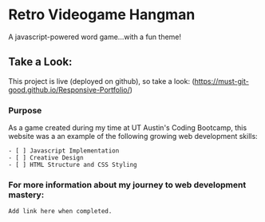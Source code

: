 # Retro Videogame Hangman
A javascript-powered word game...with a fun theme!

## Take a Look: 

This project is live (deployed on github), so take a look:
  (https://must-git-good.github.io/Responsive-Portfolio/)

### Purpose

As a game created during my time at UT Austin's Coding Bootcamp, this website was a an example of the following growing web development skills:

```
- [ ] Javascript Implementation
- [ ] Creative Design
- [ ] HTML Structure and CSS Styling

```

### For more information about my journey to web development mastery:

```
Add link here when completed.
```


